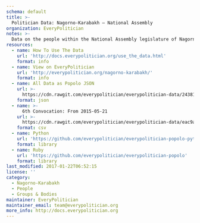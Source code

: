```yaml
---
schema: default
title: >-
  Politician Data: Nagorno-Karabakh — National Assembly
organization: EveryPolitician
notes: >-
  Data on the people within the National Assembly legislature of Nagorno-Karabakh.
resources:
  - name: How To Use The Data
    url: 'http://docs.everypolitician.org/use_the_data.html'
    format: info
  - name: View on EveryPolitician
    url: 'http://everypolitician.org/nagorno-karabakh/'
    format: info
  - name: All Data as Popolo JSON
    url: >-
      https://cdn.rawgit.com/everypolitician/everypolitician-data/24381c59f112b85ff37127f8d0a16e992ec532ab/data/Nagorno_Karabakh/Assembly/ep-popolo-v1.0.json
    format: json
  - name: >-
      6th Convocation: From 2015-05-21
    url: >-
      https://cdn.rawgit.com/everypolitician/everypolitician-data/eac9a60ffd90305584c7ee9f42c0a93de3c9b834/data/Nagorno_Karabakh/Assembly/term-6.csv
    format: csv
  - name: Python
    url: 'https://github.com/everypolitician/everypolitician-popolo-python'
    format: library
  - name: Ruby
    url: 'https://github.com/everypolitician/everypolitician-popolo'
    format: library
last_modified: 2017-01-22T06:52:15
license: ''
category:
  - Nagorno-Karabakh
  - People
  - Groups & Bodies
maintainer: EveryPolitician
maintainer_email: team@everypolitician.org
more_info: http://docs.everypolitician.org
---
```

